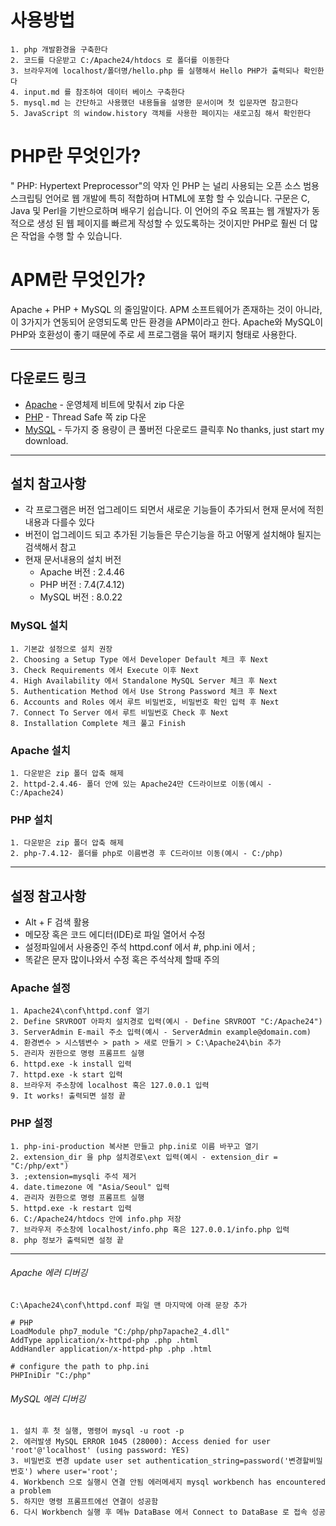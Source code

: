 # 사용방법
```
1. php 개발환경을 구축한다
2. 코드를 다운받고 C:/Apache24/htdocs 로 폴더를 이동한다
3. 브라우저에 localhost/폴더명/hello.php 를 실행해서 Hello PHP가 출력되나 확인한다
4. input.md 를 참조하여 데이터 베이스 구축한다
5. mysql.md 는 간단하고 사용했던 내용들을 설명한 문서이며 첫 입문자면 참고한다
5. JavaScript 의 window.history 객체를 사용한 페이지는 새로고침 해서 확인한다
```
# PHP란 무엇인가?
" PHP: Hypertext Preprocessor"의 약자 인 PHP 는 널리 사용되는 오픈 소스 범용 스크립팅 언어로 웹 개발에 특히 적합하며 HTML에 포함 할 수 있습니다. 구문은 C, Java 및 Perl을 기반으로하며 배우기 쉽습니다. 이 언어의 주요 목표는 웹 개발자가 동적으로 생성 된 웹 페이지를 빠르게 작성할 수 있도록하는 것이지만 PHP로 훨씬 더 많은 작업을 수행 할 수 있습니다.
# APM란 무엇인가?
Apache + PHP + MySQL 의 줄임말이다. APM 소프트웨어가 존재하는 것이 아니라, 이 3가지가 연동되어 운영되도록 만든 환경을 APM이라고 한다. Apache와 MySQL이 PHP와 호환성이 좋기 때문에 주로 세 프로그램을 묶어 패키지 형태로 사용한다.
***
## 다운로드 링크
* [Apache](https://www.apachelounge.com/download/) - 운영체제 비트에 맞춰서 zip 다운
* [PHP](https://windows.php.net/download) - Thread Safe 쪽 zip 다운 
* [MySQL](https://dev.mysql.com/downloads/installer/) - 두가지 중 용량이 큰 풀버전 다운로드 클릭후 No thanks, just start my download.
***
## 설치 참고사항
* 각 프로그램은 버전 업그레이드 되면서 새로운 기능들이 추가되서 현재 문서에 적힌내용과 다를수 있다
* 버전이 업그레이드 되고 추가된 기능들은 무슨기능을 하고 어떻게 설치해야 될지는 검색해서 참고
* 현재 문서내용의 설치 버전
    * Apache 버전 : 2.4.46
    * PHP 버전 : 7.4(7.4.12)
    * MySQL 버전 : 8.0.22
### MySQL 설치
```
1. 기본값 설정으로 설치 권장
2. Choosing a Setup Type 에서 Developer Default 체크 후 Next
3. Check Requirements 에서 Execute 이후 Next
4. High Availability 에서 Standalone MySQL Server 체크 후 Next
5. Authentication Method 에서 Use Strong Password 체크 후 Next
6. Accounts and Roles 에서 루트 비밀번호, 비밀번호 확인 입력 후 Next
7. Connect To Server 에서 루트 비밀번호 Check 후 Next
8. Installation Complete 체크 풀고 Finish
```
### Apache 설치
```
1. 다운받은 zip 폴더 압축 해제 
2. httpd-2.4.46- 폴더 안에 있는 Apache24만 C드라이브로 이동(예시 - C:/Apache24)
```
### PHP 설치
```
1. 다운받은 zip 폴더 압축 해제
2. php-7.4.12- 폴더를 php로 이름변경 후 C드라이브 이동(예시 - C:/php)
```
***
## 설정 참고사항
* Alt + F 검색 활용
* 메모장 혹은 코드 에디터(IDE)로 파일 열어서 수정
* 설정파일에서 사용중인 주석 httpd.conf 에서 #, php.ini 에서 ;
* 똑같은 문자 많이나와서 수정 혹은 주석삭제 할때 주의

### Apache 설정
    1. Apache24\conf\httpd.conf 열기
    2. Define SRVROOT 아파치 설치경로 입력(예시 - Define SRVROOT "C:/Apache24")
    3. ServerAdmin E-mail 주소 입력(예시 - ServerAdmin example@domain.com)
    4. 환경변수 > 시스템변수 > path > 새로 만들기 > C:\Apache24\bin 추가
    5. 관리자 권한으로 명령 프롬프트 실행
    6. httpd.exe -k install 입력
    7. httpd.exe -k start 입력
    8. 브라우저 주소창에 localhost 혹은 127.0.0.1 입력 
    9. It works! 출력되면 설정 끝

### PHP 설정
    1. php-ini-production 복사본 만들고 php.ini로 이름 바꾸고 열기
    2. extension_dir 을 php 설치경로\ext 입력(예시 - extension_dir = "C:/php/ext")
    3. ;extension=mysqli 주석 제거
    4. date.timezone 에 "Asia/Seoul" 입력
    4. 관리자 권한으로 명령 프롬프트 실행
    5. httpd.exe -k restart 입력
    6. C:/Apache24/htdocs 안에 info.php 저장
    7. 브라우저 주소창에 localhost/info.php 혹은 127.0.0.1/info.php 입력
    8. php 정보가 출력되면 설정 끝
***
###### Apache 에러 디버깅
    C:\Apache24\conf\httpd.conf 파일 맨 마지막에 아래 문장 추가

    # PHP
    LoadModule php7_module "C:/php/php7apache2_4.dll"
    AddType application/x-httpd-php .php .html
    AddHandler application/x-httpd-php .php .html

    # configure the path to php.ini
    PHPIniDir "C:/php" 

###### MySQL 에러 디버깅
    1. 설치 후 첫 실행, 명령어 mysql -u root -p
    2. 에러발생 MySQL ERROR 1045 (28000): Access denied for user 'root'@'localhost' (using password: YES)
    3. 비밀번호 변경 update user set authentication_string=password('변경할비밀번호') where user='root';
    4. Workbench 으로 실행시 연결 안됨 에러메세지 mysql workbench has encountered a problem
    5. 하지만 명령 프롬프트에선 연결이 성공함
    6. 다시 Workbench 실행 후 메뉴 DataBase 에서 Connect to DataBase 로 접속 성공